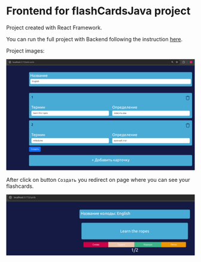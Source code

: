 # Frontend for flashCardsJava project

Project created with React Framework.

You can run the full project with Backend following the instruction [here](https://github.com/EgorUgchv/flashCardsJava).

Project images: 

![add-cards Page](/public/add-cardsPage.png)

After click on button `Создать` you redirect on page where you can see your flashcards.

![cards Page](/public/cardsPage.png)

